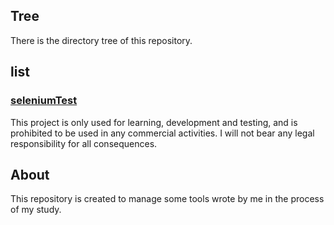 ## Tree

There is the directory tree of this repository.

## list

### <a href="./seleniumTest">seleniumTest</a>

This project is only used for learning, development and testing, and is prohibited to be used in any commercial activities. I will not bear any legal responsibility for all consequences.

## About

This repository is created to manage some tools wrote by me in the process of my study.